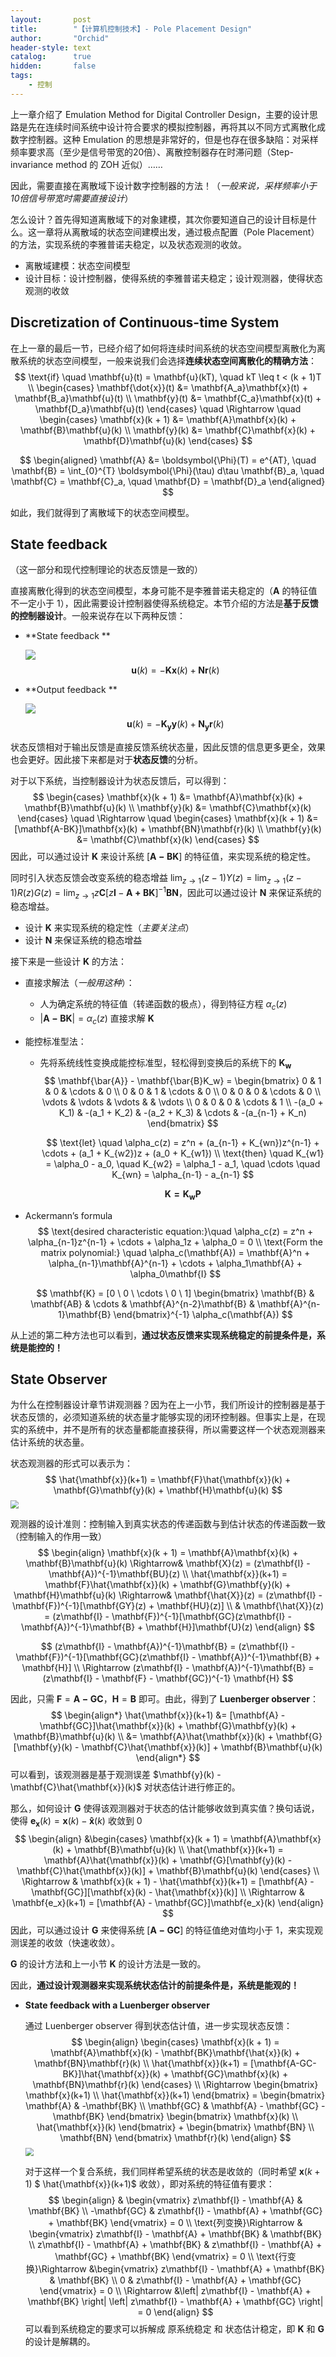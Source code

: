 ```yaml
---
layout:       post
title:        "【计算机控制技术】- Pole Placement Design"
author:       "Orchid"
header-style: text
catalog:      true
hidden:       false
tags:
    - 控制
---
```


上一章介绍了 Emulation Method for Digital Controller Design，主要的设计思路是先在连续时间系统中设计符合要求的模拟控制器，再将其以不同方式离散化成数字控制器。这种 Emulation 的思想是非常好的，但是也存在很多缺陷：对采样频率要求高（至少是信号带宽的20倍）、离散控制器存在时滞问题（Step-invariance method 的 ZOH 近似）……

因此，需要直接在离散域下设计数字控制器的方法！（*一般来说，采样频率小于10倍信号带宽时需要直接设计*）

怎么设计？首先得知道离散域下的对象建模，其次你要知道自己的设计目标是什么。这一章将从离散域的状态空间建模出发，通过极点配置（Pole Placement）的方法，实现系统的李雅普诺夫稳定，以及状态观测的收敛。

* 离散域建模：状态空间模型
* 设计目标：设计控制器，使得系统的李雅普诺夫稳定；设计观测器，使得状态观测的收敛



## Discretization of Continuous-time System

在上一章的最后一节，已经介绍了如何将连续时间系统的状态空间模型离散化为离散系统的状态空间模型，一般来说我们会选择**连续状态空间离散化的精确方法**：
$$
\text{if} \quad \mathbf{u}(t) = \mathbf{u}(kT), \quad kT \leq t < (k + 1)T \\
\begin{cases}
\mathbf{\dot{x}}(t) &= \mathbf{A_a}\mathbf{x}(t) + \mathbf{B_a}\mathbf{u}(t) \\
\mathbf{y}(t) &= \mathbf{C_a}\mathbf{x}(t) + \mathbf{D_a}\mathbf{u}(t)
\end{cases}
\quad \Rightarrow \quad
\begin{cases}
\mathbf{x}(k + 1) &= \mathbf{A}\mathbf{x}(k) + \mathbf{B}\mathbf{u}(k) \\
\mathbf{y}(k) &= \mathbf{C}\mathbf{x}(k) + \mathbf{D}\mathbf{u}(k)
\end{cases}
$$

$$
\begin{aligned}
\mathbf{A} &= \boldsymbol{\Phi}(T) = e^{AT}, \quad \mathbf{B} = \int_{0}^{T} \boldsymbol{\Phi}(\tau) d\tau \mathbf{B}_a, \quad \mathbf{C} = \mathbf{C}_a, \quad \mathbf{D} = \mathbf{D}_a
\end{aligned}
$$

如此，我们就得到了离散域下的状态空间模型。



## State feedback  

（这一部分和现代控制理论的状态反馈是一致的）

直接离散化得到的状态空间模型，本身可能不是李雅普诺夫稳定的（$\mathbf{A}$ 的特征值不一定小于 1），因此需要设计控制器使得系统稳定。本节介绍的方法是**基于反馈的控制器设计**。一般来说存在以下两种反馈：

* **State feedback  **

  ![](https://notes.sjtu.edu.cn/uploads/upload_de16183ebccc58cddee7b06d2428689b.png)
  $$
  \mathbf{u}(k) = -\mathbf{K}\mathbf{x}(k) + \mathbf{N}\mathbf{r}(k)
  $$

* **Output feedback  **

  ![](https://notes.sjtu.edu.cn/uploads/upload_7a5072f2348a9021e7cfbc623c969fe9.png)
  $$
  \mathbf{u}(k) = -\mathbf{K_y}\mathbf{y}(k) + \mathbf{N_y}\mathbf{r}(k)
  $$

状态反馈相对于输出反馈是直接反馈系统状态量，因此反馈的信息更多更全，效果也会更好。因此接下来都是对于**状态反馈**的分析。



对于以下系统，当控制器设计为状态反馈后，可以得到：
$$
\begin{cases}
\mathbf{x}(k + 1) &= \mathbf{A}\mathbf{x}(k) + \mathbf{B}\mathbf{u}(k) \\
\mathbf{y}(k) &= \mathbf{C}\mathbf{x}(k)
\end{cases}
\quad \Rightarrow \quad
\begin{cases}
\mathbf{x}(k + 1) &= [\mathbf{A-BK}]\mathbf{x}(k) + \mathbf{BN}\mathbf{r}(k) \\
\mathbf{y}(k) &= \mathbf{C}\mathbf{x}(k)
\end{cases}
$$
因此，可以通过设计 $\mathbf{K}$ 来设计系统 $[\mathbf{A-BK}]$ 的特征值，来实现系统的稳定性。

同时引入状态反馈会改变系统的稳态增益 $\lim_{z\rightarrow 1} (z-1)Y(z) = \lim_{z\rightarrow 1} (z-1)R(z)G(z) = \lim_{z\rightarrow 1} z\mathbf{C}[z\mathbf{I} - \mathbf{A+BK}]^{-1}\mathbf{BN}$，因此可以通过设计 $\mathbf{N}$ 来保证系统的稳态增益。

* 设计 $\mathbf{K}$ 来实现系统的稳定性（*主要关注点*）
* 设计 $\mathbf{N}$ 来保证系统的稳态增益



接下来是一些设计 $\mathbf{K}$ 的方法：

* 直接求解法（*一般用这种*）：

  * 人为确定系统的特征值（转递函数的极点），得到特征方程 $\alpha_c(z)$
  * $|\mathbf{A-BK}| = \alpha_c(z)$ 直接求解 $\mathbf{K}$

* 能控标准型法：

  * 先将系统线性变换成能控标准型，轻松得到变换后的系统下的 $\mathbf{K_w}$
    $$
    \mathbf{\bar{A}} - \mathbf{\bar{B}K_w} = \begin{bmatrix}
    0 & 1 & 0 & \cdots & 0 \\
    0 & 0 & 1 & \cdots & 0 \\
    0 & 0 & 0 & \cdots & 0 \\
    \vdots & \vdots & \vdots & & \vdots \\
    0 & 0 & 0 & \cdots & 1 \\
    -(a_0 + K_1) & -(a_1 + K_2) & -(a_2 + K_3) & \cdots & -(a_{n-1} + K_n)
    \end{bmatrix}
    $$

    $$
    \text{let} \quad \alpha_c(z) = z^n + (a_{n-1} + K_{wn})z^{n-1} + \cdots + (a_1 + K_{w2})z + (a_0 + K_{w1}) \\
    \text{then} \quad K_{w1} = \alpha_0 - a_0, \quad K_{w2} = \alpha_1 - a_1, \quad \cdots \quad K_{wn} = \alpha_{n-1} - a_{n-1}
    $$

    $$
    \mathbf{K = K_w P}
    $$

* Ackermann’s formula  
  $$
  \text{desired characteristic equation:}\quad \alpha_c(z) = z^n + \alpha_{n-1}z^{n-1} + \cdots + \alpha_1z + \alpha_0 = 0 \\
  \text{Form the matrix polynomial:} \quad \alpha_c(\mathbf{A}) = \mathbf{A}^n + \alpha_{n-1}\mathbf{A}^{n-1} + \cdots + \alpha_1\mathbf{A} + \alpha_0\mathbf{I}
  $$

  $$
  \mathbf{K} = [0 \ 0 \ \cdots \ 0 \ 1] \begin{bmatrix} \mathbf{B} & \mathbf{AB} & \cdots & \mathbf{A}^{n-2}\mathbf{B} & \mathbf{A}^{n-1}\mathbf{B} \end{bmatrix}^{-1} \alpha_c(\mathbf{A})
  $$

从上述的第二种方法也可以看到，**通过状态反馈来实现系统稳定的前提条件是，系统是能控的！**



## State Observer

为什么在控制器设计章节讲观测器？因为在上一小节，我们所设计的控制器是基于状态反馈的，必须知道系统的状态量才能够实现的闭环控制器。但事实上是，在现实的系统中，并不是所有的状态量都能直接获得，所以需要这样一个状态观测器来估计系统的状态量。

状态观测器的形式可以表示为：
$$
\hat{\mathbf{x}}(k+1) = \mathbf{F}\hat{\mathbf{x}}(k) + \mathbf{G}\mathbf{y}(k) + \mathbf{H}\mathbf{u}(k)
$$
<img src="https://notes.sjtu.edu.cn/uploads/upload_9df92dd309c6e5c15d61974477288d0e.png" style="zoom:80%;" />

观测器的设计准则：控制输入到真实状态的传递函数与到估计状态的传递函数一致（控制输入的作用一致）
$$
\begin{align}
\mathbf{x}(k + 1) = \mathbf{A}\mathbf{x}(k) + \mathbf{B}\mathbf{u}(k) \Rightarrow& \mathbf{X}(z) = (z\mathbf{I} - \mathbf{A})^{-1}\mathbf{BU}(z) \\
\hat{\mathbf{x}}(k+1) = \mathbf{F}\hat{\mathbf{x}}(k) + \mathbf{G}\mathbf{y}(k) + \mathbf{H}\mathbf{u}(k) \Rightarrow& \mathbf{\hat{X}}(z) = (z\mathbf{I} - \mathbf{F})^{-1}[\mathbf{GY}(z) + \mathbf{HU}(z)] \\
& \mathbf{\hat{X}}(z) = (z\mathbf{I} - \mathbf{F})^{-1}[\mathbf{GC}(z\mathbf{I} - \mathbf{A})^{-1}\mathbf{B} + \mathbf{H}]\mathbf{U}(z)
\end{align}
$$

$$
(z\mathbf{I} - \mathbf{A})^{-1}\mathbf{B} = (z\mathbf{I} - \mathbf{F})^{-1}[\mathbf{GC}(z\mathbf{I} - \mathbf{A})^{-1}\mathbf{B} + \mathbf{H}] \\
\Rightarrow (z\mathbf{I} - \mathbf{A})^{-1}\mathbf{B} = (z\mathbf{I} - \mathbf{F} - \mathbf{GC})^{-1} \mathbf{H}
$$

因此，只需 $\mathbf{F} = \mathbf{A-GC}$，$\mathbf{H} = \mathbf{B}$ 即可。由此，得到了 **Luenberger observer**：
$$
\begin{align*}
\hat{\mathbf{x}}(k+1) &= [\mathbf{A} - \mathbf{GC}]\hat{\mathbf{x}}(k) + \mathbf{G}\mathbf{y}(k) + \mathbf{B}\mathbf{u}(k) \\
&= \mathbf{A}\hat{\mathbf{x}}(k) + \mathbf{G}[\mathbf{y}(k) - \mathbf{C}\hat{\mathbf{x}}(k)] + \mathbf{B}\mathbf{u}(k)
\end{align*}
$$
可以看到，该观测器是基于观测误差 $\mathbf{y}(k) - \mathbf{C}\hat{\mathbf{x}}(k)$ 对状态估计进行修正的。

那么，如何设计 $\mathbf{G}$ 使得该观测器对于状态的估计能够收敛到真实值？换句话说，使得 $\mathbf{e_x}(k) = \mathbf{x}(k) - \mathbf{\hat{x}}(k)$ 收敛到 0
$$
\begin{align}
&\begin{cases}
\mathbf{x}(k + 1) = \mathbf{A}\mathbf{x}(k) + \mathbf{B}\mathbf{u}(k) \\
\hat{\mathbf{x}}(k+1) = \mathbf{A}\hat{\mathbf{x}}(k) + \mathbf{G}[\mathbf{y}(k) - \mathbf{C}\hat{\mathbf{x}}(k)] + \mathbf{B}\mathbf{u}(k)
\end{cases} \\
\Rightarrow & 
\mathbf{x}(k + 1) - \hat{\mathbf{x}}(k+1) = [\mathbf{A} - \mathbf{GC}][\mathbf{x}(k) - \hat{\mathbf{x}}(k)] \\
\Rightarrow & \mathbf{e_x}(k+1) = [\mathbf{A} - \mathbf{GC}]\mathbf{e_x}(k)
\end{align}
$$
因此，可以通过设计 $\mathbf{G}$ 来使得系统 $[\mathbf{A-GC}]$ 的特征值绝对值均小于 1，来实现观测误差的收敛（快速收敛）。

$\mathbf{G}$ 的设计方法和上一小节 $\mathbf{K}$ 的设计方法是一致的。

因此，**通过设计观测器来实现系统状态估计的前提条件是，系统是能观的！**



* **State feedback with a Luenberger observer**  

  通过 Luenberger observer 得到状态估计值，进一步实现状态反馈：
  $$
  \begin{align}
      \begin{cases}
      \mathbf{x}(k + 1) = \mathbf{A}\mathbf{x}(k) - \mathbf{BK}\mathbf{\hat{x}}(k) + \mathbf{BN}\mathbf{r}(k) \\
      \hat{\mathbf{x}}(k+1) = [\mathbf{A-GC-BK}]\hat{\mathbf{x}}(k) + \mathbf{GC}\mathbf{x}(k) + \mathbf{BN}\mathbf{r}(k)
      \end{cases} 
      \\
      \Rightarrow
      \begin{bmatrix}
      \mathbf{x}(k+1) \\
      \hat{\mathbf{x}}(k+1)
      \end{bmatrix}
      =
      \begin{bmatrix}
      \mathbf{A} & -\mathbf{BK} \\
      \mathbf{GC} & \mathbf{A} - \mathbf{GC} - \mathbf{BK}
      \end{bmatrix}
      \begin{bmatrix}
      \mathbf{x}(k) \\
      \hat{\mathbf{x}}(k)
      \end{bmatrix}
      +
      \begin{bmatrix}
      \mathbf{BN} \\
      \mathbf{BN}
      \end{bmatrix}
      \mathbf{r}(k)
  \end{align}
  $$
  <img src="https://notes.sjtu.edu.cn/uploads/upload_e96f41e1e3e4e293cef944ad220a94c5.png" style="zoom:80%;" />

  对于这样一个复合系统，我们同样希望系统的状态是收敛的（同时希望 $\mathbf{x}(k+1)$ $
      \hat{\mathbf{x}}(k+1)$ 收敛），即对系统的特征值有要求：
  $$
  \begin{align}
  & \begin{vmatrix}
  z\mathbf{I} - \mathbf{A} & \mathbf{BK} \\
  -\mathbf{GC} & z\mathbf{I} - \mathbf{A} + \mathbf{GC} + \mathbf{BK}
  \end{vmatrix} = 0 \\
  \text{列变换}\Rightarrow
  & \begin{vmatrix}
  z\mathbf{I} - \mathbf{A} + \mathbf{BK} & \mathbf{BK} \\
  z\mathbf{I} - \mathbf{A} + \mathbf{BK} & z\mathbf{I} - \mathbf{A} + \mathbf{GC} + \mathbf{BK}
  \end{vmatrix} = 0 \\
  \text{行变换}\Rightarrow
  &\begin{vmatrix}
  z\mathbf{I} - \mathbf{A} + \mathbf{BK} & \mathbf{BK} \\
  0 & z\mathbf{I} - \mathbf{A} + \mathbf{GC}
  \end{vmatrix} = 0 \\
  \Rightarrow
  &\left| z\mathbf{I} - \mathbf{A} + \mathbf{BK} \right| \left| z\mathbf{I} - \mathbf{A} + \mathbf{GC} \right| = 0
  \end{align}
  $$
  可以看到系统稳定的要求可以拆解成 原系统稳定 和 状态估计稳定，即 $\mathbf{K}$ 和 $\mathbf{G}$ 的设计是解耦的。 
